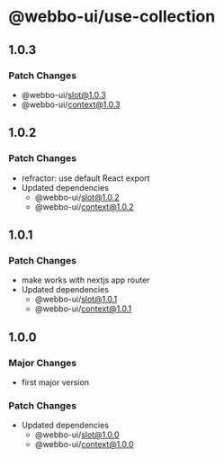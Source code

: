 # @webbo-ui/use-collection

## 1.0.3

### Patch Changes

- @webbo-ui/slot@1.0.3
- @webbo-ui/context@1.0.3

## 1.0.2

### Patch Changes

- refractor: use default React export
- Updated dependencies
  - @webbo-ui/slot@1.0.2
  - @webbo-ui/context@1.0.2

## 1.0.1

### Patch Changes

- make works with nextjs app router
- Updated dependencies
  - @webbo-ui/slot@1.0.1
  - @webbo-ui/context@1.0.1

## 1.0.0

### Major Changes

- first major version

### Patch Changes

- Updated dependencies
  - @webbo-ui/slot@1.0.0
  - @webbo-ui/context@1.0.0
